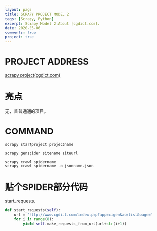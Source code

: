```yaml
---
layout: page
title: SCRAPY PROJECT MODEL 2
tags: [Scrapy, Python]
excerpt: Scrapy Model 2.About [cgdict.com].
date: 2020-05-06
comments: true
project: true
---
```

# PROJECT ADDRESS
[scrapy project(cgdict.com)](https://github.com/dongquanC/scrapy-project/tree/master/english%20scrapy/english)  

# 亮点
无，普普通通的项目。  

# COMMAND
```shell
scrapy startproject projectname
```
```shell
scrapy genspider sitename siteurl
```
```shell
scrapy crawl spidername
scrapy crawl spidername -o jsonname.json
```

# 贴个SPIDER部分代码

start_requests.

```python
def start_requests(self):
    url = 'http://www.cgdict.com/index.php?app=cigen&ac=list&page='
    for i in range(8):
        yield self.make_requests_from_url(url+str(i+1))    
```